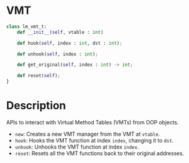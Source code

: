 # VMT

```python
class lm_vmt_t:
    def __init__(self, vtable : int)

    def hook(self, index : int, dst : int);

    def unhook(self, index : int);

    def get_original(self, index : int) -> int;

    def reset(self);
}
```

# Description

APIs to interact with Virtual Method Tables (VMTs) from OOP objects.

- `new`: Creates a new VMT manager from the VMT at `vtable`.
- `hook`: Hooks the VMT function at index `index`, changing it to `dst`.
- `unhook`: Unhooks the VMT function at index `index`.
- `reset`: Resets all the VMT functions back to their original addresses.

